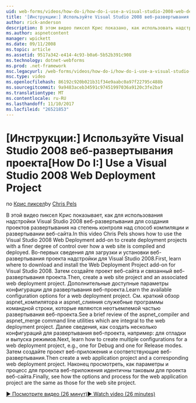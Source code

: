 ```yaml
---
uid: web-forms/videos/how-do-i/how-do-i-use-a-visual-studio-2008-web-deployment-project
title: '[Инструкции:] Используйте Visual Studio 2008 веб-развертывания проекта | Документы Microsoft'
author: rick-anderson
description: В этом видео пиксел Крис показано, как использовать надстройку Visual Studio 2008 веб-развертывания для создания проектов развертывания на степень контроля над тем, как...
ms.author: aspnetcontent
manager: wpickett
ms.date: 09/11/2008
ms.topic: article
ms.assetid: 9517a342-e414-4c93-b0a6-5b52b391c908
ms.technology: dotnet-webforms
ms.prod: .net-framework
msc.legacyurl: /web-forms/videos/how-do-i/how-do-i-use-a-visual-studio-2008-web-deployment-project
msc.type: video
ms.openlocfilehash: 86192c920b021b31f34e9aabc0a97f22795c488b
ms.sourcegitcommit: 9a9483aceb34591c97451997036a9120c3fe2baf
ms.translationtype: MT
ms.contentlocale: ru-RU
ms.lasthandoff: 11/10/2017
ms.locfileid: "26521853"
---
```

<a name="how-do-i-use-a-visual-studio-2008-web-deployment-project"></a><span data-ttu-id="5d23e-103">[Инструкции:] Используйте Visual Studio 2008 веб-развертывания проекта</span><span class="sxs-lookup"><span data-stu-id="5d23e-103">[How Do I:] Use a Visual Studio 2008 Web Deployment Project</span></span>
====================
<span data-ttu-id="5d23e-104">по [Крис пиксел](https://twitter.com/chrispels)</span><span class="sxs-lookup"><span data-stu-id="5d23e-104">by [Chris Pels](https://twitter.com/chrispels)</span></span>

<span data-ttu-id="5d23e-105">В этой видео пиксел Крис показывает, как для использования надстройки Visual Studio 2008 веб-развертывания для создания проектов развертывания на степень контроля над способ компиляции и развертывании веб-сайта.</span><span class="sxs-lookup"><span data-stu-id="5d23e-105">In this video Chris Pels shows how to use the Visual Studio 2008 Web Deployment add-on to create deployment projects with a finer degree of control over how a web site is compiled and deployed.</span></span> <span data-ttu-id="5d23e-106">Во-первых сведения для загрузки и установки веб-развертывания проекта надстройки для Visual Studio 2008.</span><span class="sxs-lookup"><span data-stu-id="5d23e-106">First, learn where to download and install the Web Deployment Project add-on for Visual Studio 2008.</span></span> <span data-ttu-id="5d23e-107">Затем создайте проект веб-сайта и связанный веб-развертывания проекта.</span><span class="sxs-lookup"><span data-stu-id="5d23e-107">Then, create a web site project and an associated web deployment project.</span></span> <span data-ttu-id="5d23e-108">Дополнительные доступные параметры конфигурации для развертывания веб-проекта.</span><span class="sxs-lookup"><span data-stu-id="5d23e-108">Learn the available configuration options for a web deployment project.</span></span> <span data-ttu-id="5d23e-109">См. краткий обзор aspnet\_компилятора и aspnet\_слияния служебные программы командной строки, которые являются неотъемлемой частью развертывания веб-проекта.</span><span class="sxs-lookup"><span data-stu-id="5d23e-109">See a brief review of the aspnet\_compiler and aspnet\_merge command line utilities which are integral to the web deployment project.</span></span> <span data-ttu-id="5d23e-110">Далее сведения, как создать несколько конфигураций для развертывания веб-проекта, например: для отладки и выпуска режимов.</span><span class="sxs-lookup"><span data-stu-id="5d23e-110">Next, learn how to create multiple configurations for a web deployment project, e.g., one for Debug and one for Release modes.</span></span> <span data-ttu-id="5d23e-111">Затем создайте проект веб-приложения и соответствующие веб-развертывания.</span><span class="sxs-lookup"><span data-stu-id="5d23e-111">Then create a web application project and a corresponding web deployment project.</span></span> <span data-ttu-id="5d23e-112">Наконец просмотреть, как параметры и процесс для проекта веб-приложения идентичны таковым для проекта веб-сайта.</span><span class="sxs-lookup"><span data-stu-id="5d23e-112">Finally, see how the options and process for the web application project are the same as those for the web site project.</span></span>

[<span data-ttu-id="5d23e-113">&#9654; Посмотрите видео (26 минут)</span><span class="sxs-lookup"><span data-stu-id="5d23e-113">&#9654; Watch video (26 minutes)</span></span>](https://channel9.msdn.com/Blogs/ASP-NET-Site-Videos/how-do-i-use-a-visual-studio-2008-web-deployment-project)

